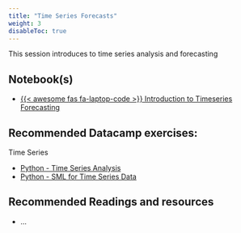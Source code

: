 ```yaml
---
title: "Time Series Forecasts"
weight: 3
disableToc: true
---
```


This session introduces to time series analysis and forecasting


## Notebook(s)

* [{{< awesome fas fa-laptop-code >}} Introduction to Timeseries Forecasting](https://colab.research.google.com/github/SDS-AAU/SDS-master/blob/master/courses/ds4b-m1-6-sml/notebooks/s2-sml-timeseries.ipynb)



## Recommended Datacamp exercises:

Time Series
   * [Python - Time Series Analysis](https://app.datacamp.com/learn/courses/time-series-analysis-in-python)
   * [Python - SML for Time Series Data](https://app.datacamp.com/learn/courses/machine-learning-for-time-series-data-in-python)
   

   
## Recommended Readings and resources

* ...
